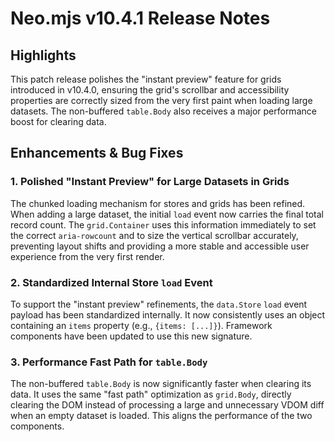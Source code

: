 # Neo.mjs v10.4.1 Release Notes

## Highlights

This patch release polishes the "instant preview" feature for grids introduced in v10.4.0, ensuring the grid's scrollbar and accessibility properties are correctly sized from the very first paint when loading large datasets. The non-buffered `table.Body` also receives a major performance boost for clearing data.

## Enhancements & Bug Fixes

### 1. Polished "Instant Preview" for Large Datasets in Grids
The chunked loading mechanism for stores and grids has been refined. When adding a large dataset, the initial `load` event now carries the final total record count. The `grid.Container` uses this information immediately to set the correct `aria-rowcount` and to size the vertical scrollbar accurately, preventing layout shifts and providing a more stable and accessible user experience from the very first render.

### 2. Standardized Internal Store `load` Event
To support the "instant preview" refinements, the `data.Store` `load` event payload has been standardized internally. It now consistently uses an object containing an `items` property (e.g., `{items: [...]}`). Framework components have been updated to use this new signature.

### 3. Performance Fast Path for `table.Body`
The non-buffered `table.Body` is now significantly faster when clearing its data. It uses the same "fast path" optimization as `grid.Body`, directly clearing the DOM instead of processing a large and unnecessary VDOM diff when an empty dataset is loaded. This aligns the performance of the two components.
